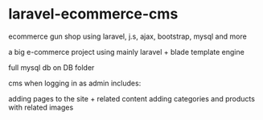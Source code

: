 # laravel-ecommerce-cms
ecommerce gun shop using laravel, j.s, ajax, bootstrap, mysql and more



a big e-commerce project using mainly laravel + blade template engine

full mysql db on DB folder

cms when logging in as admin includes:

adding pages to the site + related content
adding categories and products with related images




